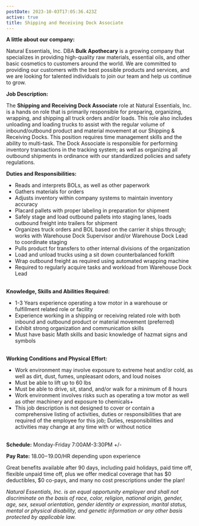 ```yaml
---
postDate: 2023-10-03T17:05:36.423Z
active: true
title: Shipping and Receiving Dock Associate
---
```

<!--StartFragment-->

**A little about our company:**

Natural Essentials, Inc. DBA **Bulk Apothecary** is a growing company that specializes in providing high-quality raw materials, essential oils, and other basic cosmetics to customers around the world. We are committed to providing our customers with the best possible products and services, and we are looking for talented individuals to join our team and help us continue to grow.

**Job Description:**

The **Shipping and Receiving Dock Associate** role at Natural Essentials, Inc. is a hands on role that is primarily responsible for preparing, organizing, wrapping, and shipping all truck orders and/or loads. This role also includes unloading and loading trucks to assist with the regular volume of inbound/outbound product and material movement at our Shipping & Receiving Docks. This position requires time management skills and the ability to multi-task. The Dock Associate is responsible for performing inventory transactions in the tracking system; as well as organizing all outbound shipments in ordinance with our standardized policies and safety regulations.

**Duties and Responsibilities:**

* Reads and interprets BOLs, as well as other paperwork
* Gathers materials for orders
* Adjusts inventory within company systems to maintain inventory accuracy
* Placard pallets with proper labeling in preparation for shipment
* Safely stage and load outbound pallets into staging lanes, loads outbound freight into trailers for shipment
* Organizes truck orders and BOL based on the carrier it ships through; works with Warehouse Dock Supervisor and/or Warehouse Dock Lead to coordinate staging
* Pulls product for transfers to other internal divisions of the organization
* Load and unload trucks using a sit down counterbalanced forklift
* Wrap outbound freight as required using automated wrapping machine
* Required to regularly acquire tasks and workload from Warehouse Dock Lead

\
**Knowledge, Skills and Abilities Required:**

* 1-3 Years experience operating a tow motor in a warehouse or fulfillment related role or facility
* Experience working in a shipping or receiving related role with both inbound and outbound product or material movement (preferred)
* Exhibit strong organization and communication skills
* Must have basic Math skills and basic knowledge of hazmat signs and symbols

\
**Working Conditions and Physical Effort:**

* Work environment may involve exposure to extreme heat and/or cold, as well as dirt, dust, fumes, unpleasant odors, and loud noises
* Must be able to lift up to 60 lbs
* Must be able to drive, sit, stand, and/or walk for a minimum of 8 hours
* Work environment involves risks such as operating a tow motor as well as other machinery and exposure to chemicals+
* This job description is not designed to cover or contain a comprehensive listing of activities, duties or responsibilities that are required of the employee for this job; Duties, responsibilities and activities may change at any time with or without notice

\
**Schedule:** Monday-Friday 7:00AM-3:30PM +/-

**Pay Rate:** $18.00-$19.00/HR depending upon experience

Great benefits available after 90 days, including paid holidays, paid time off, flexible unpaid time off, plus we offer medical coverage that has $0 deductibles, $0 co-pays, and many no cost prescriptions under the plan!

*Natural Essentials, Inc. is an equal opportunity employer and shall not discriminate on the basis of race, color, religion, national origin, gender, age, sex, sexual orientation, gender identity or expression, marital status, mental or physical disability, and genetic information or any other basis protected by applicable law.*

<!--EndFragment-->